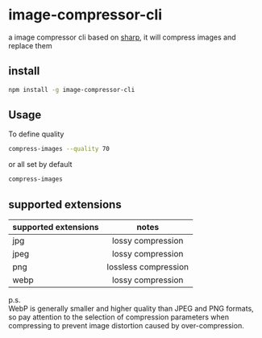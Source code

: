 # image-compressor-cli
a image compressor cli based on [sharp](https://www.npmjs.com/package/sharp), it will compress images and replace them

## install
```bash
npm install -g image-compressor-cli
```
## Usage
To define quality
```bash
compress-images --quality 70
```
or all set by default
```bash
compress-images
```

## supported extensions

| supported extensions  | notes  | 
| :----------- |:------: |
| jpg      | lossy compression |
| jpeg       | lossy compression |
| png       | lossless compression |
| webp       | lossy compression |

p.s.
<br />
WebP is generally smaller and higher quality than JPEG and PNG formats, so pay attention to the selection of compression parameters when compressing to prevent image distortion caused by over-compression.